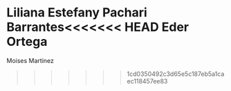Liliana Estefany Pachari Barrantes<<<<<<< HEAD
Eder Ortega
=======
Moises Martinez
>>>>>>> 1cd0350492c3d65e5c187eb5a1caec118457ee83
